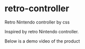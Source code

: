 # retro-controller
Retro Nintendo controller by css

Inspired by retro Nintendo controller.

Below is a demo video of the product

